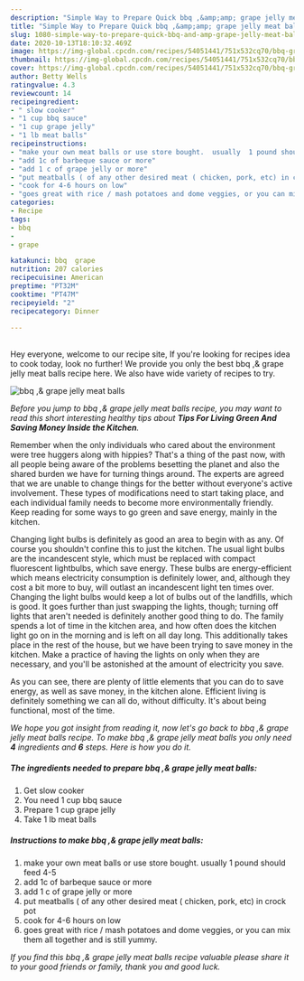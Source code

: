```yaml
---
description: "Simple Way to Prepare Quick bbq ,&amp;amp; grape jelly meat balls"
title: "Simple Way to Prepare Quick bbq ,&amp;amp; grape jelly meat balls"
slug: 1080-simple-way-to-prepare-quick-bbq-and-amp-grape-jelly-meat-balls
date: 2020-10-13T18:10:32.469Z
image: https://img-global.cpcdn.com/recipes/54051441/751x532cq70/bbq-grape-jelly-meat-balls-recipe-main-photo.jpg
thumbnail: https://img-global.cpcdn.com/recipes/54051441/751x532cq70/bbq-grape-jelly-meat-balls-recipe-main-photo.jpg
cover: https://img-global.cpcdn.com/recipes/54051441/751x532cq70/bbq-grape-jelly-meat-balls-recipe-main-photo.jpg
author: Betty Wells
ratingvalue: 4.3
reviewcount: 14
recipeingredient:
- " slow cooker"
- "1 cup bbq sauce"
- "1 cup grape jelly"
- "1 lb meat balls"
recipeinstructions:
- "make your own meat balls or use store bought.  usually  1 pound should feed 4-5"
- "add 1c of barbeque sauce or more"
- "add 1 c of grape jelly or more"
- "put meatballs ( of any other desired meat ( chicken, pork, etc) in crock pot"
- "cook for 4-6 hours on low"
- "goes great with rice / mash potatoes and dome veggies, or you can mix them all together and is still yummy."
categories:
- Recipe
tags:
- bbq
- 
- grape

katakunci: bbq  grape 
nutrition: 207 calories
recipecuisine: American
preptime: "PT32M"
cooktime: "PT47M"
recipeyield: "2"
recipecategory: Dinner

---
```

<br>
Hey everyone, welcome to our recipe site, If you're looking for recipes idea to cook today, look no further! We provide you only the best bbq ,&amp; grape jelly meat balls recipe here. We also have wide variety of recipes to try.
<br>


![bbq ,&amp; grape jelly meat balls](https://img-global.cpcdn.com/recipes/54051441/751x532cq70/bbq-grape-jelly-meat-balls-recipe-main-photo.jpg)

<i>Before you jump to bbq ,&amp; grape jelly meat balls recipe, you may want to read this short interesting healthy tips about 
<strong>Tips For Living Green And Saving Money Inside the Kitchen</strong>.</i>
</br>

Remember when the only individuals who cared about the environment were tree huggers along with hippies? That's a thing of the past now, with all people being aware of the problems besetting the planet and also the shared burden we have for turning things around. The experts are agreed that we are unable to change things for the better without everyone's active involvement. These types of modifications need to start taking place, and each individual family needs to become more environmentally friendly. Keep reading for some ways to go green and save energy, mainly in the kitchen.

Changing light bulbs is definitely as good an area to begin with as any. Of course you shouldn't confine this to just the kitchen. The usual light bulbs are the incandescent style, which must be replaced with compact fluorescent lightbulbs, which save energy. These bulbs are energy-efficient which means electricity consumption is definitely lower, and, although they cost a bit more to buy, will outlast an incandescent light ten times over. Changing the light bulbs would keep a lot of bulbs out of the landfills, which is good. It goes further than just swapping the lights, though; turning off lights that aren't needed is definitely another good thing to do. The family spends a lot of time in the kitchen area, and how often does the kitchen light go on in the morning and is left on all day long. This additionally takes place in the rest of the house, but we have been trying to save money in the kitchen. Make a practice of having the lights on only when they are necessary, and you'll be astonished at the amount of electricity you save.

As you can see, there are plenty of little elements that you can do to save energy, as well as save money, in the kitchen alone. Efficient living is definitely something we can all do, without difficulty. It's about being functional, most of the time.


<i>We hope you got insight from reading it, now let's go back to bbq ,&amp; grape jelly meat balls recipe. To make bbq ,&amp; grape jelly meat balls you only need <strong>4</strong> ingredients and <strong>6</strong> steps. Here is how you do it.
</i>

##### The ingredients needed to prepare bbq ,&amp; grape jelly meat balls:

1. Get  slow cooker
1. You need 1 cup bbq sauce
1. Prepare 1 cup grape jelly
1. Take 1 lb meat balls


##### Instructions to make bbq ,&amp; grape jelly meat balls:

1. make your own meat balls or use store bought.  usually  1 pound should feed 4-5
1. add 1c of barbeque sauce or more
1. add 1 c of grape jelly or more
1. put meatballs ( of any other desired meat ( chicken, pork, etc) in crock pot
1. cook for 4-6 hours on low
1. goes great with rice / mash potatoes and dome veggies, or you can mix them all together and is still yummy.


<i>If you find this bbq ,&amp; grape jelly meat balls recipe valuable please share it to your good friends or family, thank you and good luck.</i>
